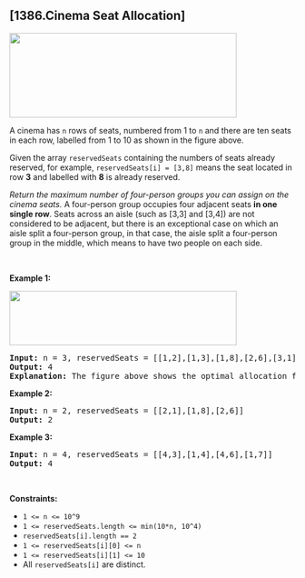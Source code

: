 ## [1386.Cinema Seat Allocation]
<p><img alt="" src="https://assets.leetcode.com/uploads/2020/02/14/cinema_seats_1.png" style="width: 400px; height: 149px;" /></p>

<p>A cinema&nbsp;has <code>n</code>&nbsp;rows of seats, numbered from 1 to <code>n</code>&nbsp;and there are ten&nbsp;seats in each row, labelled from 1&nbsp;to 10&nbsp;as shown in the figure above.</p>

<p>Given the array <code>reservedSeats</code> containing the numbers of seats already reserved, for example, <code>reservedSeats[i] = [3,8]</code>&nbsp;means the seat located in row <strong>3</strong> and labelled with <b>8</b>&nbsp;is already reserved.</p>

<p><em>Return the maximum number of four-person groups&nbsp;you can assign on the cinema&nbsp;seats.</em> A four-person group&nbsp;occupies four&nbsp;adjacent seats <strong>in one single row</strong>. Seats across an aisle (such as [3,3]&nbsp;and [3,4]) are not considered to be adjacent, but there is an exceptional case&nbsp;on which an aisle split&nbsp;a four-person group, in that case, the aisle split&nbsp;a four-person group in the middle,&nbsp;which means to have two people on each side.</p>

<p>&nbsp;</p>
<p><strong class="example">Example 1:</strong></p>

<p><img alt="" src="https://assets.leetcode.com/uploads/2020/02/14/cinema_seats_3.png" style="width: 400px; height: 96px;" /></p>

<pre>
<strong>Input:</strong> n = 3, reservedSeats = [[1,2],[1,3],[1,8],[2,6],[3,1],[3,10]]
<strong>Output:</strong> 4
<strong>Explanation:</strong> The figure above shows the optimal allocation for four groups, where seats mark with blue are already reserved and contiguous seats mark with orange are for one group.
</pre>

<p><strong class="example">Example 2:</strong></p>

<pre>
<strong>Input:</strong> n = 2, reservedSeats = [[2,1],[1,8],[2,6]]
<strong>Output:</strong> 2
</pre>

<p><strong class="example">Example 3:</strong></p>

<pre>
<strong>Input:</strong> n = 4, reservedSeats = [[4,3],[1,4],[4,6],[1,7]]
<strong>Output:</strong> 4
</pre>

<p>&nbsp;</p>
<p><strong>Constraints:</strong></p>

<ul>
	<li><code>1 &lt;= n &lt;= 10^9</code></li>
	<li><code>1 &lt;=&nbsp;reservedSeats.length &lt;= min(10*n, 10^4)</code></li>
	<li><code>reservedSeats[i].length == 2</code></li>
	<li><code>1&nbsp;&lt;=&nbsp;reservedSeats[i][0] &lt;= n</code></li>
	<li><code>1 &lt;=&nbsp;reservedSeats[i][1] &lt;= 10</code></li>
	<li>All <code>reservedSeats[i]</code> are distinct.</li>
</ul>
